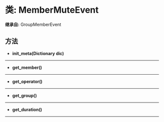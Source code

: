 # 类: MemberMuteEvent  
  
**继承自:** GroupMemberEvent  
  
## 方法 
  
- **init_meta(Dictionary dic)**  
  
---  
  
- **get_member()**  
  
---  
  
- **get_operator()**  
  
---  
  
- **get_group()**  
  
---  
  
- **get_duration()**  
  
---  
  

